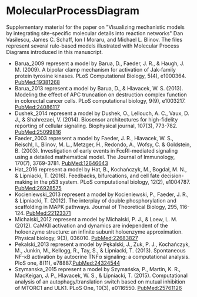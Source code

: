 # MolecularProcessDiagram

Supplementary material for the paper on "Visualizing mechanistic models by integrating site-specific molecular details into reaction networks"
Dan Vasilescu, James C. Schaff, Ion I Moraru, and Michael L. Blinov. The files represent several rule-based models illustrated with Molecular Process Diagrams introduced in this manuscript.

- Barua_2009 represent a model by Barua, D., Faeder, J. R., & Haugh, J. M. (2009). A bipolar clamp mechanism for activation of Jak-family protein tyrosine kinases. PLoS Computational Biology, 5(4), e1000364. [PubMed:19381268](https://pubmed.ncbi.nlm.nih.gov/19381268/)
- Barua_2013 represent a model by Barua, D., & Hlavacek, W. S. (2013). Modeling the effect of APC truncation on destruction complex function in colorectal cancer cells. PLoS computational biology, 9(9), e1003217. [PubMed:24086117](https://pubmed.ncbi.nlm.nih.gov/24086117/)
- Dushek_2014 represent a model by Dushek, O., Lellouch, A. C., Vaux, D. J., & Shahrezaei, V. (2014). Biosensor architectures for high-fidelity reporting of cellular signaling. Biophysical journal, 107(3), 773-782. [PubMed:25099816](https://pubmed.ncbi.nlm.nih.gov/25099816/)
- Faeder_2003 represent a model by Faeder, J. R., Hlavacek, W. S., Reischl, I., Blinov, M. L., Metzger, H., Redondo, A., Wofsy, C. & Goldstein, B. (2003). Investigation of early events in FcεRI-mediated signaling using a detailed mathematical model. The Journal of Immunology, 170(7), 3769-3781. [PubMed:12646643](https://pubmed.ncbi.nlm.nih.gov/12646643/)
- Hat_2016 represent a model by Hat, B., Kochańczyk, M., Bogdał, M. N., & Lipniacki, T. (2016). Feedbacks, bifurcations, and cell fate decision-making in the p53 system. PLoS computational biology, 12(2), e1004787. [PubMed:26928575](https://pubmed.ncbi.nlm.nih.gov/26928575/)
- Kocieniewski_2013 represent a model by Kocieniewski, P., Faeder, J. R., & Lipniacki, T. (2012). The interplay of double phosphorylation and scaffolding in MAPK pathways. Journal of Theoretical Biology, 295, 116-124. [PubMed:22123371](https://pubmed.ncbi.nlm.nih.gov/22123371/)
- Michalski_2012 represent a model by Michalski, P. J., & Loew, L. M. (2012). CaMKII activation and dynamics are independent of the holoenzyme structure: an infinite subunit holoenzyme approximation. Physical biology, 9(3), 036010. [PubMed:22683827](https://pubmed.ncbi.nlm.nih.gov/22683827/)
- Pekalski_2013 represent a model by Pękalski, J., Zuk, P. J., Kochańczyk, M., Junkin, M., Kellogg, R., Tay, S., & Lipniacki, T. (2013). Spontaneous NF-κB activation by autocrine TNFα signaling: a computational analysis. PloS one, 8(11), e78887.[PubMed:24324544](https://pubmed.ncbi.nlm.nih.gov/24324544/)
- Szymanska_2015 represent a model by Szymańska, P., Martin, K. R., MacKeigan, J. P., Hlavacek, W. S., & Lipniacki, T. (2015). Computational analysis of an autophagy/translation switch based on mutual inhibition of MTORC1 and ULK1. PLoS One, 10(3), e0116550. [PubMed:25761126](https://pubmed.ncbi.nlm.nih.gov/25761126/)
